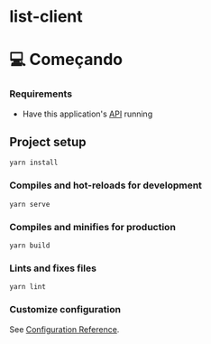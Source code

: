 # list-client

# 💻 Começando

### Requirements

- Have this application's [API](https://cli.vuejs.org/config/) running

## Project setup

```
yarn install
```

### Compiles and hot-reloads for development

```
yarn serve
```

### Compiles and minifies for production

```
yarn build
```

### Lints and fixes files

```
yarn lint
```

### Customize configuration

See [Configuration Reference](https://cli.vuejs.org/config/).
